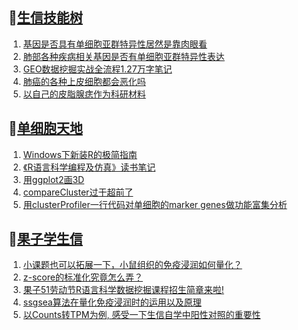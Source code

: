 ## 📝[生信技能树](https://github.com/ixxmu/mp_duty/issues?q=label%3A%E7%94%9F%E4%BF%A1%E6%8A%80%E8%83%BD%E6%A0%91+is%3Aclosed)
<!-- 1issueTable -->

1. [基因是否具有单细胞亚群特异性居然是靠肉眼看](https://github.com/ixxmu/mp_duty/issues/3487) 
2. [肺部各种疾病相关基因是否有单细胞亚群特异性表达](https://github.com/ixxmu/mp_duty/issues/3484) 
3. [GEO数据挖掘实战全流程1.27万字笔记](https://github.com/ixxmu/mp_duty/issues/3477) 
4. [肺癌的各种上皮细胞都会恶化吗](https://github.com/ixxmu/mp_duty/issues/3466) 
5. [以自己的皮脂腺痣作为科研材料](https://github.com/ixxmu/mp_duty/issues/3464) 
<!-- 1issueTable -->
## 📝[单细胞天地](https://github.com/ixxmu/mp_duty/issues?q=label%3A%E5%8D%95%E7%BB%86%E8%83%9E%E5%A4%A9%E5%9C%B0+is%3Aclosed)
<!-- 2issueTable -->

1. [Windows下新装R的极简指南](https://github.com/ixxmu/mp_duty/issues/3253) 
2. [《R语言科学编程及仿真》读书笔记](https://github.com/ixxmu/mp_duty/issues/3141) 
3. [用ggplot2画3D](https://github.com/ixxmu/mp_duty/issues/3054) 
4. [compareCluster过于超前了](https://github.com/ixxmu/mp_duty/issues/3015) 
5. [用clusterProfiler一行代码对单细胞的marker genes做功能富集分析](https://github.com/ixxmu/mp_duty/issues/3001) 
<!-- 2issueTable -->

## 📝[果子学生信](https://github.com/ixxmu/mp_duty/issues?q=label%3A%E6%9E%9C%E5%AD%90%E5%AD%A6%E7%94%9F%E4%BF%A1+is%3Aclosed)
<!-- 3issueTable -->

1. [小课题也可以拓展一下，小鼠组织的免疫浸润如何量化？](https://github.com/ixxmu/mp_duty/issues/3407) 
2. [z-score的标准化究竟怎么弄？](https://github.com/ixxmu/mp_duty/issues/3396) 
3. [果子51劳动节R语言科学数据挖掘课程招生简章来啦!](https://github.com/ixxmu/mp_duty/issues/3332) 
4. [ssgsea算法在量化免疫浸润时的运用以及原理](https://github.com/ixxmu/mp_duty/issues/3326) 
5. [以Counts转TPM为例, 感受一下生信自学中阳性对照的重要性](https://github.com/ixxmu/mp_duty/issues/3325) 
<!-- 3issueTable -->
